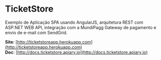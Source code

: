 # TicketStore

Exemplo de Aplicação SPA usando AngularJS, arquitetura REST com ASP.NET WEB API, integração com a MundiPagg Gateway de pagamento  e envio de e-mail com SendGrid.

**Site**: [http://ticketstoreapp.herokuapp.com](http://ticketstoreapp.herokuapp.com) </br>
**Doc**: [http://docs.ticketstore.apiary.io](http://docs.ticketstore.apiary.io)
